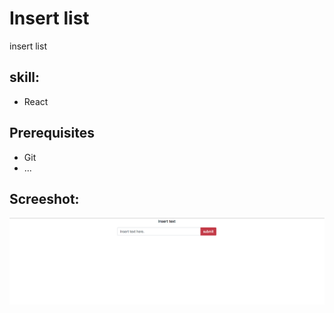 # Insert list
  insert list 

## skill:
 * React
 
## Prerequisites

* Git
*  ...

## Screeshot:

![NO IMAGE](https://github.com/khupym/react_list/blob/master/Untitled-2.png)

            
               

